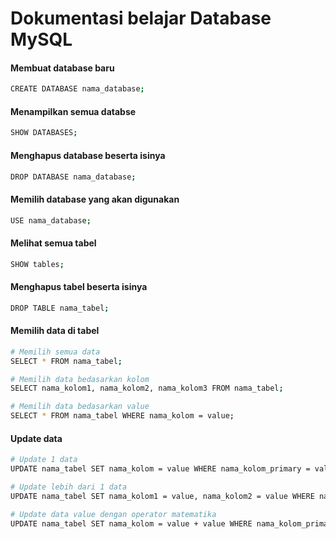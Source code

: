 # Dokumentasi belajar Database MySQL

#### Membuat database baru
```sh
CREATE DATABASE nama_database;
```
#### Menampilkan semua databse
```sh
SHOW DATABASES;
```
#### Menghapus database beserta isinya
```sh
DROP DATABASE nama_database;
```
#### Memilih database yang akan digunakan
```sh
USE nama_database;
```
#### Melihat semua tabel
```sh
SHOW tables;
```
#### Menghapus tabel beserta isinya
```sh
DROP TABLE nama_tabel;
```
#### Memilih data di tabel
```sh
# Memilih semua data
SELECT * FROM nama_tabel;

# Memilih data bedasarkan kolom
SELECT nama_kolom1, nama_kolom2, nama_kolom3 FROM nama_tabel;

# Memilih data bedasarkan value
SELECT * FROM nama_tabel WHERE nama_kolom = value;
```
#### Update data
```sh
# Update 1 data
UPDATE nama_tabel SET nama_kolom = value WHERE nama_kolom_primary = value;;

# Update lebih dari 1 data
UPDATE nama_tabel SET nama_kolom1 = value, nama_kolom2 = value WHERE nama_kolom_primary = value;

# Update data value dengan operator matematika
UPDATE nama_tabel SET nama_kolom = value + value WHERE nama_kolom_primary = value;
```
